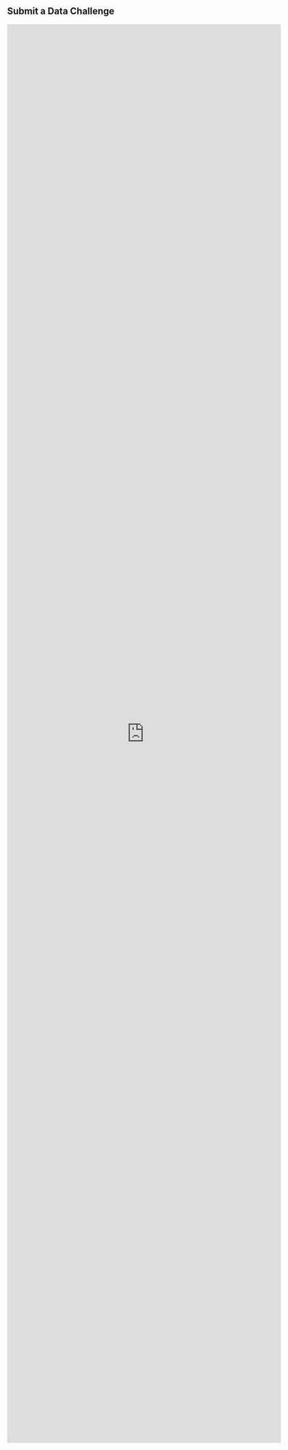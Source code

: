 ## Submit a Data Challenge

<iframe src="https://docs.google.com/forms/d/e/1FAIpQLSdqcD7KtfRtHrX7G38d6-aJ54073dOSlFwGxC1ywIZykp_4tA/viewform?embedded=true" width="640" height="3311" frameborder="0" marginheight="0" marginwidth="0">Loading…</iframe>
